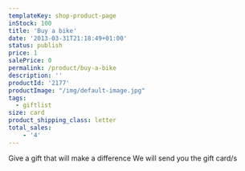 ```yaml
---
templateKey: shop-product-page
inStock: 100
title: 'Buy a bike'
date: '2013-03-31T21:18:49+01:00'
status: publish
price: 1
salePrice: 0
permalink: /product/buy-a-bike
description: ''
productId: '2177'
productImage: "/img/default-image.jpg"
tags:
  - giftlist
size: card
product_shipping_class: letter
total_sales:
    - '4'
---
```

Give a gift that will make a difference We will send you the gift card/s